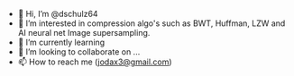 - 👋 Hi, I’m @dschulz64
- 👀 I’m interested in compression algo's such as BWT, Huffman, LZW and AI neural net Image supersampling. 
- 🌱 I’m currently learning 
- 💞️ I’m looking to collaborate on ...
- 📫 How to reach me (jodax3@gmail.com)

<!---
dschulz64/dschulz64 is a ✨ special ✨ repository because its `README.md` (this file) appears on your GitHub profile.
You can click the Preview link to take a look at your changes.
--->
